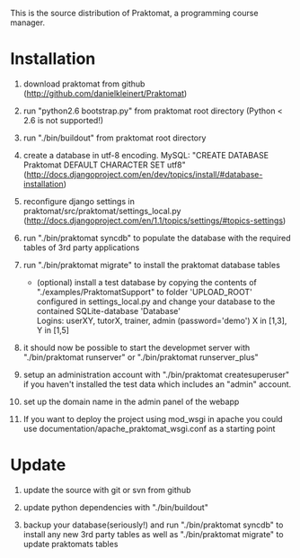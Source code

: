 This is the source distribution of Praktomat, a programming course manager.

Installation 
============

1. download praktomat from github (http://github.com/danielkleinert/Praktomat)  

2. run "python2.6 bootstrap.py" from praktomat root directory (Python < 2.6 is not supported!)

3. run "./bin/buildout" from praktomat root directory

4. create a database in utf-8 encoding. MySQL: "CREATE DATABASE Praktomat DEFAULT CHARACTER SET utf8" (http://docs.djangoproject.com/en/dev/topics/install/#database-installation)
	
5. reconfigure django settings in praktomat/src/praktomat/settings_local.py (http://docs.djangoproject.com/en/1.1/topics/settings/#topics-settings)

6. run "./bin/praktomat syncdb" to populate the database with the required tables of 3rd party applications
	
7. run "./bin/praktomat migrate" to install the praktomat database tables
	
	- (optional) install a test database by copying the contents of "./examples/PraktomatSupport" to folder 'UPLOAD_ROOT' configured in settings_local.py and change your database to the contained SQLite-database 'Database'  
	Logins: userXY, tutorX, trainer, admin (password='demo') X in [1,3], Y in [1,5]

8. it should now be possible to start the developmet server with "./bin/praktomat runserver" or "./bin/praktomat runserver_plus"

9. setup an administration account with "./bin/praktomat createsuperuser" if you haven't installed the test data which includes an "admin" account.

10. set up the domain name in the admin panel of the webapp

11. If you want to deploy the project using mod_wsgi in apache you could use documentation/apache_praktomat_wsgi.conf as a starting point


Update 
======

1. update the source with git or svn from github

2. update python dependencies with "./bin/buildout"

3. backup your database(seriously!) and run "./bin/praktomat syncdb" to install any new 3rd party tables as well as "./bin/praktomat migrate" to update praktomats tables